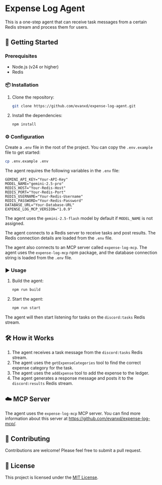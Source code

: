 # Expense Log Agent

This is a one-step agent that can receive task messages from a certain Redis stream and process them for users.

## 🚀 Getting Started

### Prerequisites

- Node.js (v24 or higher)
- Redis

### 📦 Installation

1. Clone the repository:
   ```bash
   git clone https://github.com/evanxd/expense-log-agent.git
   ```
2. Install the dependencies:
   ```bash
   npm install
   ```

### ⚙️ Configuration

Create a `.env` file in the root of the project. You can copy the `.env.example` file to get started:

```bash
cp .env.example .env
```

The agent requires the following variables in the `.env` file:

```
GEMINI_API_KEY="Your-API-Key"
MODEL_NAME="gemini-2.5-pro"
REDIS_HOST="Your-Redis-Host"
REDIS_PORT="Your-Redis-Port"
REDIS_USERNAME="Your-Redis-Username"
REDIS_PASSWORD="Your-Redis-Password"
DATABASE_URL="Your-Database-URL"
EXPENSE_LOG_MCP_VERSION="1.0.9"
```

The agent uses the `gemini-2.5-flash` model by default if `MODEL_NAME` is not assigned.

The agent connects to a Redis server to receive tasks and post results. The Redis connection details are loaded from the `.env` file.

The agent also connects to an MCP server called `expense-log-mcp`. The agent uses the `expense-log-mcp` npm package, and the database connection string is loaded from the `.env` file.

### ▶️ Usage

1. Build the agent:
   ```bash
   npm run build
   ```
2. Start the agent:
   ```bash
   npm run start
   ```

The agent will then start listening for tasks on the `discord:tasks` Redis stream.

## 🛠️ How it Works

1. The agent receives a task message from the `discord:tasks` Redis stream.
2. The agent uses the `getExpenseCategories` tool to find the correct expense category for the task.
3. The agent uses the `addExpense` tool to add the expense to the ledger.
4. The agent generates a response message and posts it to the `discord:results` Redis stream.

## ☁️ MCP Server

The agent uses the `expense-log-mcp` MCP server. You can find more information about this server at https://github.com/evanxd/expense-log-mcp/.

## 🙌 Contributing

Contributions are welcome! Please feel free to submit a pull request.

## 📄 License

This project is licensed under the [MIT License](LICENSE).
